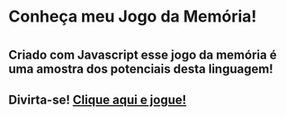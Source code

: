 <!DOCTYPE html>
<html lang="en">
<head>
    <meta charset="UTF-8">
    <meta http-equiv="X-UA-Compatible" content="IE=edge">
    <meta name="viewport" content="width=device-width, initial-scale=1.0">
   </head>
<body>
    <h1>Conheça meu Jogo da Memória!<h1>
    <h2>Criado com Javascript esse jogo da memória é uma amostra dos potenciais desta linguagem!<h2>
    Divirta-se! <a href="https://marcelo-zuza.github.io/Desenvolvendo-um-jogo-da-memoria-com-Javascript/" target="_blank">Clique aqui e jogue!</a>
        
    
</body>
</html>
